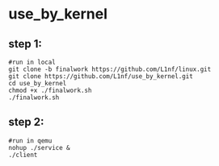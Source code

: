 # use_by_kernel

## step 1:

```shell
#run in local 
git clone -b finalwork https://github.com/L1nf/linux.git
git clone https://github.com/L1nf/use_by_kernel.git
cd use_by_kernel
chmod +x ./finalwork.sh
./finalwork.sh
```

## step 2:

```shell
#run in qemu
nohup ./service &
./client
```
